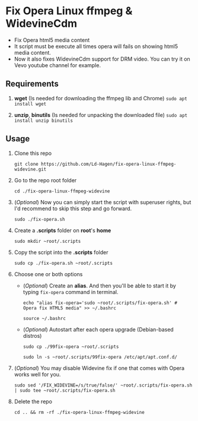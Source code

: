 # Fix Opera Linux ffmpeg & WidevineCdm

* Fix Opera html5 media content
* It script must be execute all times opera will fails on showing html5 media content.
* Now it also fixes WidevineCdm support for DRM video. You can try it on Vevo youtube channel for example.

## Requirements

1. **wget** (Is needed for downloading the ffmpeg lib and Chrome)
    ```sudo apt install wget```

2. **unzip**, **binutils** (Is needed for unpacking the downloaded file)
    ```sudo apt install unzip binutils```

## Usage

1. Clone this repo

    ```git clone https://github.com/Ld-Hagen/fix-opera-linux-ffmpeg-widevine.git```
    
2. Go to the repo root folder

    ```cd ./fix-opera-linux-ffmpeg-widevine```

3. (*Optional*) Now you can simply start the script with superuser rights, but I'd recommend to skip this step and go forward.
    
    ```sudo ./fix-opera.sh```

4. Create a **.scripts** folder on **root**'s **home**
    
    ```sudo mkdir ~root/.scripts```

5. Copy the script into the **.scripts** folder
    
    ```sudo cp ./fix-opera.sh ~root/.scripts```

6. Choose one or both options
    * (*Optional*) Create an **alias**. And then you'll be able to start it by typing ```fix-opera``` command in terminal.
    
        ```echo "alias fix-opera='sudo ~root/.scripts/fix-opera.sh' # Opera fix HTML5 media" >> ~/.bashrc```

        ```source ~/.bashrc```

    * (*Optional*) Autostart after each opera upgrade (Debian-based distros)
        
        ```sudo cp ./99fix-opera ~root/.scripts```
        
        ```sudo ln -s ~root/.scripts/99fix-opera /etc/apt/apt.conf.d/```

7. (*Optional*) You may disable Widevine fix if one that comes with Opera works well for you.

    ```sudo sed '/FIX_WIDEVINE=/s/true/false/' ~root/.scripts/fix-opera.sh | sudo tee ~root/.scripts/fix-opera.sh```

8. Delete the repo
    
    ```cd .. && rm -rf ./fix-opera-linux-ffmpeg-widevine```
